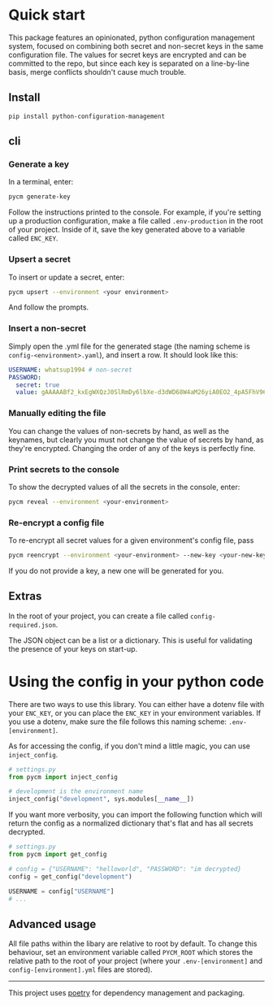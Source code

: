 # Quick start

This package features an opinionated, python configuration management system, focused on combining both secret
and non-secret keys in the same configuration file. The values for secret keys are encrypted and can
be committed to the repo, but since each key is separated on a line-by-line basis, merge conflicts
shouldn't cause much trouble.

## Install

`pip install python-configuration-management`

## cli

### Generate a key

In a terminal, enter:

```bash
pycm generate-key
```

Follow the instructions printed to the console. For example, if you're setting up a production configuration,
make a file called `.env-production` in the root of your project. Inside of it, save the key generated
above to a variable called `ENC_KEY`.

### Upsert a secret

To insert or update a secret, enter:

```bash
pycm upsert --environment <your environment>
```

And follow the prompts.

### Insert a non-secret

Simply open the .yml file for the generated stage (the naming scheme is `config-<environment>.yaml`),
and insert a row. It should look like this:

```yaml
USERNAME: whatsup1994 # non-secret
PASSWORD:
  secret: true
  value: gAAAAABf2_kxEgWXQzJ0SlRmDy6lbXe-d3dWD68W4aM26yiA0EO2_4pA5FhV96uMWCLwpt7N6Y32zXQq-gTJ3sREbh1GOvNh5Q==
```

### Manually editing the file

You can change the values of non-secrets by hand, as well as the keynames, but clearly you must
not change the value of secrets by hand, as they're encrypted. Changing the order of any of the
keys is perfectly fine.

### Print secrets to the console

To show the decrypted values of all the secrets in the console, enter:

```bash
pycm reveal --environment <your-environment>
```

### Re-encrypt a config file

To re-encrypt all secret values for a given environment's config file, pass

```bash
pycm reencrypt --environment <your-environment> --new-key <your-new-key>
```

If you do not provide a key, a new one will be generated for you.

## Extras

In the root of your project, you can create a file called `config-required.json`.

The JSON object can be a list or a dictionary. This is useful for validating the presence of your
keys on start-up.

# Using the config in your python code

There are two ways to use this library. You can either have a dotenv file with your `ENC_KEY`,
or you can place the `ENC_KEY` in your environment variables. If you use a dotenv, make sure
the file follows this naming scheme: `.env-[environment]`.

As for accessing the config, if you don't mind a little magic, you can use `inject_config`.

```python
# settings.py
from pycm import inject_config

# development is the environment name
inject_config("development", sys.modules[__name__])
```

If you want more verbosity, you can import the following function which will return
the config as a normalized dictionary that's flat and has all secrets decrypted.

```python
# settings.py
from pycm import get_config

# config = {"USERNAME": "helloworld", "PASSWORD": "im decrypted}
config = get_config("development")

USERNAME = config["USERNAME"]
# ...
```

## Advanced usage

All file paths within the libary are relative to root by default. To change this
behaviour, set an environment variable called `PYCM_ROOT` which stores the relative
path to the root of your project (where your `.env-[environment]` and `config-[environment].yml`
files are stored).

---

This project uses [poetry](https://python-poetry.org/) for dependency management
and packaging.
